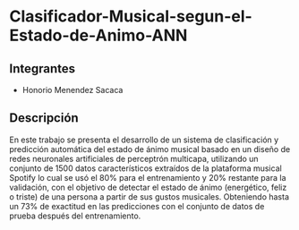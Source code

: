 # Clasificador-Musical-segun-el-Estado-de-Animo-ANN

## Integrantes
* Honorio Menendez Sacaca

## Descripción
En este trabajo se presenta el desarrollo de un sistema de clasificación y predicción automática del estado de ánimo musical basado en un diseño de redes neuronales artificiales de  perceptrón multicapa, utilizando un conjunto de 1500 datos característicos extraídos de la plataforma musical Spotify lo cual se usó el 80% para el entrenamiento y 20% restante para la validación, con el objetivo de detectar el estado de ánimo (energético, feliz o triste) de una persona a partir de sus gustos musicales. Obteniendo hasta un 73% de exactitud en las predicciones con el conjunto de datos de prueba después del entrenamiento.


